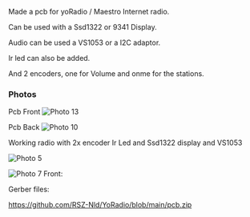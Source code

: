 Made a pcb for yoRadio / Maestro Internet radio.

Can be used with a Ssd1322 or 9341 Display.

Audio can be used a VS1053 or a I2C adaptor.

Ir led can also be added.

And 2 encoders, one for Volume and onme for the stations.


### Photos
Pcb Front
![Photo 13]()

Pcb Back
![Photo 10]()

Working radio with 2x encoder Ir Led and Ssd1322 display and VS1053

![Photo 5]()


![Photo 7]()
Front:




Gerber files:

https://github.com/RSZ-Nld/YoRadio/blob/main/pcb.zip









